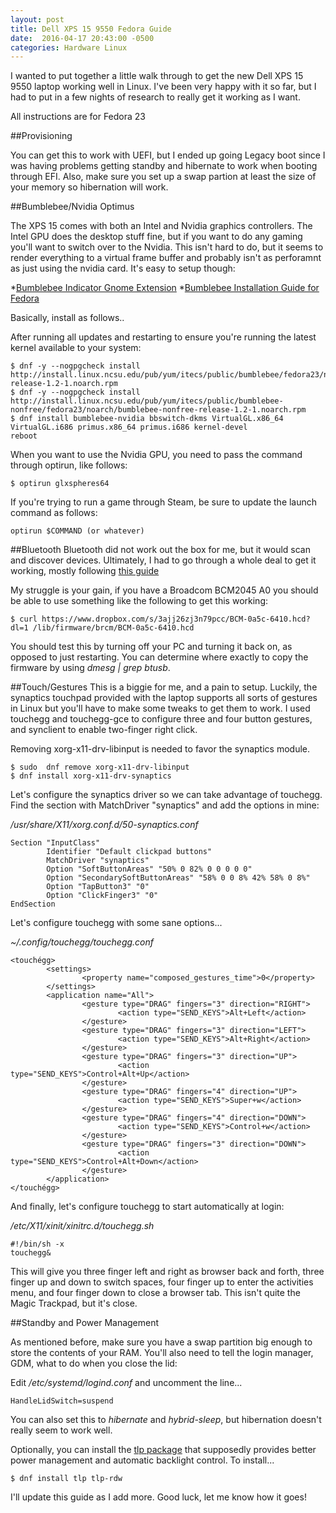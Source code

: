 ```yaml
---
layout: post
title: Dell XPS 15 9550 Fedora Guide
date:  2016-04-17 20:43:00 -0500
categories: Hardware Linux
---
```

I wanted to put together a little walk through to get the new Dell XPS 15 9550 laptop working well in Linux. I've been very happy with it so far, but I had to put in a few nights of research to really get it working as I want.

All instructions are for Fedora 23

##Provisioning 

You can get this to work with UEFI, but I ended up going Legacy boot since I was having problems getting standby and hibernate to work when booting through EFI. Also, make sure you set up a swap partion at least the size of your memory so hibernation will work. 

##Bumblebee/Nvidia Optimus

The XPS 15 comes with both an Intel and Nvidia graphics controllers. The Intel GPU does the desktop stuff fine, but if you want to do any gaming you'll want to switch over to the Nvidia. This isn't hard to do, but it seems to render everything to a virtual frame buffer and probably isn't as perforamnt as just using the nvidia card. It's easy to setup though: 

*[Bumblebee Indicator Gnome Extension](https://extensions.gnome.org/extension/843/bumblebee-indicator/)
*[Bumblebee Installation Guide for Fedora](https://fedoraproject.org/wiki/Bumblebee)

Basically, install as follows..

After running all updates and restarting to ensure you're running the latest kernel available to your system:
```
$ dnf -y --nogpgcheck install http://install.linux.ncsu.edu/pub/yum/itecs/public/bumblebee/fedora23/noarch/bumblebee-release-1.2-1.noarch.rpm
$ dnf -y --nogpgcheck install http://install.linux.ncsu.edu/pub/yum/itecs/public/bumblebee-nonfree/fedora23/noarch/bumblebee-nonfree-release-1.2-1.noarch.rpm
$ dnf install bumblebee-nvidia bbswitch-dkms VirtualGL.x86_64 VirtualGL.i686 primus.x86_64 primus.i686 kernel-devel
reboot
```
When you want to use the Nvidia GPU, you need to pass the command through optirun, like follows:

```
$ optirun glxspheres64
```

If you're trying to run a game through Steam, be sure to update the launch command as follows:

```
optirun $COMMAND (or whatever)
```

##Bluetooth
Bluetooth did not work out the box for me, but it would scan and discover devices. Ultimately, I had to go through a whole deal to get it working, mostly following [this guide](https://outhereinthefield.wordpress.com/2014/03/01/ubuntu-13-10-and-bluetooth-on-broadcom-bcm43142-wifibt-combo-adapter/)

My struggle is your gain, if you have a Broadcom BCM2045 A0 you should be able to use something like the following to get this working:

```
$ curl https://www.dropbox.com/s/3ajj26zj3n79pcc/BCM-0a5c-6410.hcd?dl=1 /lib/firmware/brcm/BCM-0a5c-6410.hcd
```
You should test this by turning off your PC and turning it back on, as opposed to just restarting. You can determine where exactly to copy the firmware by using *dmesg | grep btusb*.

##Touch/Gestures
This is a biggie for me, and a pain to setup. Luckily, the synaptics touchpad provided with the laptop supports all sorts of gestures in Linux but you'll have to make some tweaks to get them to work. I used touchegg and touchegg-gce to configure three and four button gestures, and synclient to enable two-finger right click. 

Removing xorg-x11-drv-libinput is needed to favor the synaptics module.
```
$ sudo  dnf remove xorg-x11-drv-libinput
$ dnf install xorg-x11-drv-synaptics
```

Let's configure the synaptics driver so we can take advantage of touchegg. Find the section with MatchDriver "synaptics" and add the options in mine:

*/usr/share/X11/xorg.conf.d/50-synaptics.conf*
```
Section "InputClass"
        Identifier "Default clickpad buttons"
        MatchDriver "synaptics"
        Option "SoftButtonAreas" "50% 0 82% 0 0 0 0 0"
        Option "SecondarySoftButtonAreas" "58% 0 0 8% 42% 58% 0 8%"
        Option "TapButton3" "0"
        Option "ClickFinger3" "0"
EndSection
```
Let's configure touchegg with some sane options...

*~/.config/touchegg/touchegg.conf*
```
<touchégg>
        <settings>
                <property name="composed_gestures_time">0</property>
        </settings>
        <application name="All">
                <gesture type="DRAG" fingers="3" direction="RIGHT">
                        <action type="SEND_KEYS">Alt+Left</action>
                </gesture>
                <gesture type="DRAG" fingers="3" direction="LEFT">
                        <action type="SEND_KEYS">Alt+Right</action>
                </gesture>
                <gesture type="DRAG" fingers="3" direction="UP">
                        <action type="SEND_KEYS">Control+Alt+Up</action>
                </gesture>
                <gesture type="DRAG" fingers="4" direction="UP">
                        <action type="SEND_KEYS">Super+w</action>
                </gesture>
                <gesture type="DRAG" fingers="4" direction="DOWN">
                        <action type="SEND_KEYS">Control+w</action>
                </gesture>
                <gesture type="DRAG" fingers="3" direction="DOWN">
                        <action type="SEND_KEYS">Control+Alt+Down</action>
                </gesture>
        </application>
</touchégg>

```
And finally, let's configure touchegg to start automatically at login:

*/etc/X11/xinit/xinitrc.d/touchegg.sh*
``` 
#!/bin/sh -x
touchegg&
```
This will give you three finger left and right as browser back and forth, three finger up and down to switch spaces, four finger up to enter the activities menu, and four finger down to close a browser tab. This isn't quite the Magic Trackpad, but it's close.

##Standby and Power Management

As mentioned before, make sure you have a swap partition big enough to store the contents of your RAM. You'll also need to tell the login manager, GDM, what to do when you close the lid:

Edit */etc/systemd/logind.conf* and uncomment the line...

```
HandleLidSwitch=suspend
```
You can also set this to *hibernate* and *hybrid-sleep*, but hibernation doesn't really seem to work well.

Optionally, you can install the [tlp package](https://wiki.archlinux.org/index.php/TLP) that supposedly provides better power management and automatic backlight control. To install...

```
$ dnf install tlp tlp-rdw
```

I'll update this guide as I add more. Good luck, let me know how it goes!
